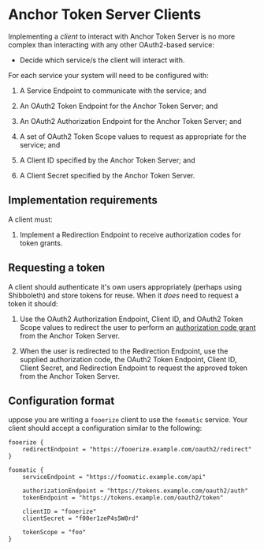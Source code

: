 Anchor Token Server Clients
===========================

Implementing a *client* to interact with Anchor Token Server is no more complex
than interacting with any other OAuth2-based service:

- Decide which service/s the client will interact with.

For each service your system will need to be configured with:

1. A Service Endpoint to communicate with the service; and

2. An OAuth2 Token Endpoint for the Anchor Token Server; and

2. An OAuth2 Authorization Endpoint for the Anchor Token Server; and

3. A set of OAuth2 Token Scope values to request as appropriate for the
service; and

4. A Client ID specified by the Anchor Token Server; and

5. A Client Secret specified by the Anchor Token Server.

Implementation requirements
---------------------------

A client must:

1. Implement a Redirection Endpoint to receive authorization codes for token
grants.

Requesting a token
------------------

A client should authenticate it's own users appropriately (perhaps using
Shibboleth) and store tokens for reuse. When it *does* need to request a token
it should:

1. Use the OAuth2 Authorization Endpoint, Client ID, and OAuth2 Token Scope
values to redirect the user to perform an [authorization code grant][s4.1] from
the Anchor Token Server.

1. When the user is redirected to the Redirection Endpoint, use the supplied
authorization code, the OAuth2 Token Endpoint, Client ID, Client Secret, and
Redirection Endpoint to request the approved token from the Anchor Token
Server.

Configuration format
--------------------

uppose you are writing a `fooerize` client to use the `foomatic` service. Your
client should accept a configuration similar to the following:

````
fooerize {
    redirectEndpoint = "https://fooerize.example.com/oauth2/redirect"
}

foomatic {
    serviceEndpoint = "https://foomatic.example.com/api"

    authorizationEndpoint = "https://tokens.example.com/oauth2/auth"
    tokenEndpoint = "https://tokens.example.com/oauth2/token"

    clientID = "fooerize"
    clientSecret = "f00er1zeP4s5W0rd"

    tokenScope = "foo"
}
````

[s4.1]: http://tools.ietf.org/html/rfc6749#section-4.1
